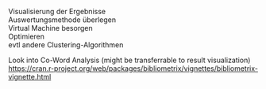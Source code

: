 Visualisierung der Ergebnisse  
Auswertungsmethode überlegen  
Virtual Machine besorgen  
Optimieren  
evtl andere Clustering-Algorithmen  

Look into Co-Word Analysis (might be transferrable to result visualization)
https://cran.r-project.org/web/packages/bibliometrix/vignettes/bibliometrix-vignette.html
